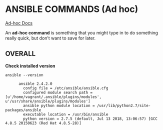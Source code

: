 # ANSIBLE COMMANDS (Ad hoc)

[Ad-hoc Docs](https://docs.ansible.com/ansible/latest/user_guide/intro_adhoc.html#intro-adhoc)

An **ad-hoc command** is something that you might type in to do something really quick, but don’t want to save for later.

## OVERALL

**Check installed version**

```
ansible --version

      ansible 2.4.2.0
        config file = /etc/ansible/ansible.cfg
        configured module search path = [u'/home/vagrant/.ansible/plugins/modules', u'/usr/share/ansible/plugins/modules']
        ansible python module location = /usr/lib/python2.7/site-packages/ansible
        executable location = /usr/bin/ansible
        python version = 2.7.5 (default, Jul 13 2018, 13:06:57) [GCC 4.8.5 20150623 (Red Hat 4.8.5-28)]
```































